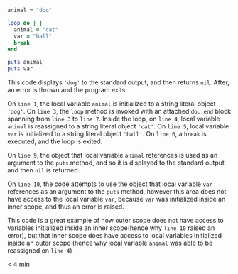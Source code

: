 ````ruby
animal = "dog"

loop do |_|
  animal = "cat"
  var = "ball"
  break
end

puts animal
puts var
````

This code displays `'dog'` to the standard output, and then returns `nil`. After, an error is thrown and the program exits.

On `line 1`, the local variable `animal` is initialized to a string literal object `'dog'`. On `line 3`, the `loop` method is invoked with an attached `do..end` block spanning from `line 3` to `line 7`. Inside the loop, on `line 4`, local variable `animal` is reassigned to a string literal object `'cat'`. On `line 5`, local variable `var` is initialized to a string literal object `'ball'`. On `line 6`, a `break` is executed, and the loop is exited.

On `line 9`, the object that local variable `animal` references is used as an argument to the `puts` method, and so it is displayed to the standard output and then `nil` is returned. 

On `line 10`, the code attempts to use the object that local variable `var` references as an argument to the `puts` method, however this area does not have access to the local variable `var`, because `var` was initialized inside an inner scope, and thus an error is raised.

This code is a great example of how outer scope does not have access to variables initialized inside an inner scope(hence why `line 10` raised an error), but that inner scope does have access to local variables initialized inside an outer scope (hence why local variable `animal` was able to be reassigned on `line 4`)



< 4 min